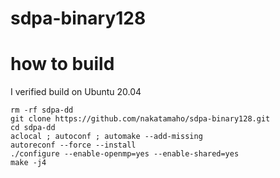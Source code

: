 # sdpa-binary128

# how to build
I verified build on Ubuntu 20.04
```
rm -rf sdpa-dd
git clone https://github.com/nakatamaho/sdpa-binary128.git
cd sdpa-dd
aclocal ; autoconf ; automake --add-missing
autoreconf --force --install
./configure --enable-openmp=yes --enable-shared=yes
make -j4
```
